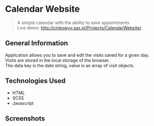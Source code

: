 # Calendar Website
> A simple calendar with the ability to save appointments<br/>
Live demo: http://cinkowyy.sax.pl/Projects/CalendarWebsite/

## General Information
Application allows you to save and edit the visits saved for a given day. Visits are stored in the local storage of the browser. <br/>The data key is the date string,  value is an array of visit objects.

## Technologies Used
- HTML
- SCSS
- Javascript

## Screenshots
